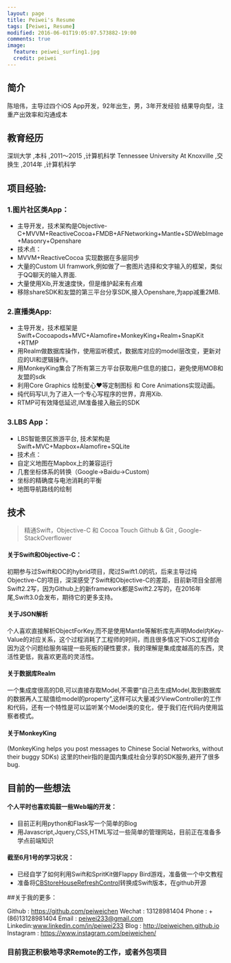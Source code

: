 ```yaml
---
layout: page
title: Peiwei's Resume
tags: [Peiwei, Resume]
modified: 2016-06-01T19:05:07.573882-19:00
comments: true
image:
  feature: peiwei_surfing1.jpg
  credit: peiwei
---
```





## 简介	

陈培伟，主导过四个iOS App开发，92年出生，男，3年开发经验
结果导向型，注重产出效率和沟通成本

## 教育经历

深圳大学 ,本科 ,2011～2015 ,计算机科学
Tennessee University At Knoxville ,交换生 ,2014年 ,计算机科学

## 项目经验:


### 1.图片社区类App：

* 主导开发，技术架构是Objective-C+MVVM+ReactiveCocoa+FMDB+AFNetworking+Mantle+SDWebImage+Masonry+Openshare
* 技术点：
* MVVM+ReactiveCocoa 实现数据在多层同步
* 大量的Custom UI framwork,例如做了一套图片选择和文字输入的框架，类似于QQ聊天的输入界面.
* 大量使用Xib,开发速度快，但是维护起来有点难
* 移除shareSDK和友盟的第三平台分享SDK,接入Openshare,为app减重2MB.

### 2.直播类App: 

* 主导开发，技术框架是 Swift+Cocoapods+MVC+Alamofire+MonkeyKing+Realm+SnapKit +RTMP
* 用Realm做数据库操作，使用监听模式，数据库对应的model层改变，更新对应的UI和逻辑操作。
* 用MonkeyKing集合了所有第三方平台获取用户信息的接口，避免使用MOB和友盟的sdk
* 利用Core Graphics 绘制爱心❤️等定制图标 和 Core Animations实现动画。
* 纯代码写UI,为了进入一个专心写程序的世界，弃用Xib.
* RTMP可有效降低延迟,IM准备接入融云的SDK




### 3.LBS App：

* LBS智能景区旅游平台,  技术架构是 Swift+MVC+Mapbox+Alamofire+SQLite
* 技术点：
* 自定义地图在Mapbox上的兼容运行
* 几套坐标体系的转换（Google->Baidu->Custom)
* 坐标的精确度与电池消耗的平衡
* 地图导航路线的绘制




## 技术

> 精通Swift，Objective-C 和 Cocoa Touch
> Github & Git , Google-StackOverflower

#### 关于Swift和Objective-C：

初期参与过Swift和OC的hybrid项目，爬过Swift1.0的坑，后来主导过纯Objective-C的项目，深深感受了Swift和Objective-C的差距，目前新项目全部用Swift2.2写，因为Github上的新framework都是Swift2.2写的，在2016年尾,Swift3.0会发布，期待它的更多支持。

#### 关于JSON解析

个人喜欢直接解析ObjectForKey,而不是使用Mantle等解析库先声明Model内Key-Value的对应关系，这个过程消耗了工程师的时间，而且很多情况下iOS工程师会因为这个问题给服务端提一些死板的硬性要求，我的理解是集成度越高的东西，灵活性更低，我喜欢更高的灵活性。


#### 关于数据库Realm

一个集成度很高的DB,可以直接存取Model,不需要“自己去生成Model,取到数据库的数据再人工赋值给model的property”,这样可以大量减少ViewController的工作和代码，还有一个特性是可以监听某个Model类的变化，便于我们在代码内使用监察者模式。

#### 关于MonkeyKing

(MonkeyKing helps you post messages to Chinese Social Networks, without their buggy SDKs) 这里的their指的是国内集成社会分享的SDK服务,避开了很多bug.


## 目前的一些想法

#### 个人平时也喜欢捣鼓一些Web端的开发：

* 目前正利用python和Flask写一个简单的Blog
* 用Javascript,Jquery,CSS,HTML写过一些简单的管理网站，目前正在准备多学点前端知识

#### 截至6月1号的学习状况：

* 已经自学了如何利用Swift和SpritKit做Flappy Bird游戏，准备做一个中文教程
* 准备将<a markdown="0" href="https://github.com/coolbeet/CBStoreHouseRefreshControl" class="btn">CBStoreHouseRefreshControl</a>转换成Swift版本，在github开源



##关于我的更多：


Github  : https://github.com/peiweichen
Wechat : 13128981404
Phone   : +(86)13128981404
Email    : peiwei233@gmail.com
Linkedin:www.linkedin.com/in/peiwei233
Blog       :  http://peiweichen.github.io
Instagram : https://www.instagram.com/peiweichen/



### 目前我正积极地寻求Remote的工作，或者外包项目


